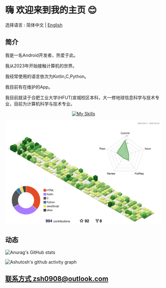 # 嗨 欢迎来到我的主页 😊
选择语言 : 简体中文 | [English](/README-EN.md)

## 简介 
我是一名Android开发者，热爱于此。

我从2023年开始接触计算机的世界。

我经常使用的语言依次为Kotlin,C,Python。

我目前有在维护的App。

我目前就读于合肥工业大学(HFUT)宣城校区本科，大一修地球信息科学与技术专业，目前为计算机科学与技术专业。

<div align="center">

[![My Skills](https://go-skill-icons.vercel.app/api/icons?i=android,jetpackcompose,spring,c,java,kotlin&theme=light)](https://github.com/Chiu-xaH/HFUT-Schedule/releases/latest)
</div>

![](./profile-3d-contrib/profile-green-animate.svg)

## 动态
![Anurag's GitHub stats](https://github-readme-stats.vercel.app/api?username=Chiu-xaH&show_icons=true&count_private=true&locale=cn&hide_title=true)

![Ashutosh's github activity graph](https://github-readme-activity-graph.vercel.app/graph?username=Chiu-xaH&custom_title=贡献图)

## [联系方式 zsh0908@outlook.com](zsh0908@outlook.com)




